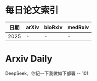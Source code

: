 # 每日论文索引

| 日期 | arXiv | bioRxiv | medRxiv |
|------|-------|---------|---------|
| 2025 | - | - | - |























































































































































































































































































# Arxiv Daily


DeepSeek，你记一下我做如下部署 -- 101
